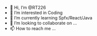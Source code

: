 - 👋 Hi, I’m @RT226
- 👀 I’m interested in Coding
- 🌱 I’m currently learning Spfx/React/Java
- 💞️ I’m looking to collaborate on ...
- 📫 How to reach me ...

<!---
RT226/RT226 is a ✨ special ✨ repository because its `README.md` (this file) appears on your GitHub profile.
You can click the Preview link to take a look at your changes.
--->
